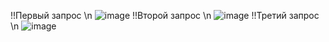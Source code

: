 !!Первый запрос \n
![image](https://user-images.githubusercontent.com/58917370/165915779-ca774e51-9b93-44be-add1-160e4fdada1a.png)
!!Второй запрос \n
![image](https://user-images.githubusercontent.com/58917370/165916139-66b0ed8b-2976-4b5c-a634-0c2f9f803f54.png)
!!Третий запрос \n
![image](https://user-images.githubusercontent.com/58917370/165916615-1883120e-b996-4e19-87e5-5dea516639bd.png)
